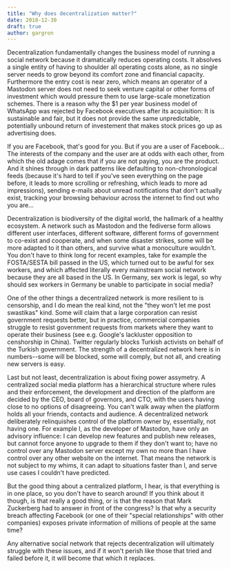 ```yaml
---
title: "Why does decentralization matter?"
date: 2018-12-30
draft: true
author: gargron
---
```


Decentralization fundamentally changes the business model of running a social network because it dramatically reduces operating costs. It absolves a single entity of having to shoulder all operating costs alone, as no single server needs to grow beyond its comfort zone and financial capacity. Furthermore the entry cost is near zero, which means an operator of a Mastodon server does not need to seek venture capital or other forms of investment which would pressure them to use large-scale monetization schemes. There is a reason why the $1 per year business model of WhatsApp was rejected by Facebook executives after its acquisition: It is sustainable and fair, but it does not provide the same unpredictable, potentially unbound return of investement that makes stock prices go up as advertising does.

If you are Facebook, that's good for you. But if you are a user of Facebook... The interests of the company and the user are at odds with each other, from which the old adage comes that if you are not paying, you are the product. And it shines through in dark patterns like defaulting to non-chronological feeds (because it's hard to tell if you've seen everything on the page before, it leads to more scrolling or refreshing, which leads to more ad impressions), sending e-mails about unread notifications that don't actually exist, tracking your browsing behaviour across the internet to find out who you are...

Decentralization is biodiversity of the digital world, the hallmark of a healthy ecosystem. A network such as Mastodon and the fediverse form allows different user interfaces, different software, different forms of government to co-exist and cooperate, and when some disaster strikes, some will be more adapted to it than others, and survive what a monoculture wouldn't. You don't have to think long for recent examples, take for example the FOSTA/SESTA bill passed in the US, which turned out to be awful for sex workers, and which affected literally every mainstream social network because they are all based in the US. In Germany, sex work is legal, so why should sex workers in Germany be unable to participate in social media?

One of the other things a decentralized network is more resilient to is censorship, and I do mean the real kind, not the "they won't let me post swastikas" kind. Some will claim that a large corporation can resist government requests better, but in practice, commercial companies struggle to resist government requests from markets where they want to operate their business (see e.g. Google's lackluster opposition to censhorship in China). Twitter regularly blocks Turkish activists on behalf of the Turkish government. The strength of a decentralized network here is in numbers--some will be blocked, some will comply, but not all, and creating new servers is easy.

Last but not least, decentralization is about fixing power assymetry. A centralized social media platform has a hierarchical structure where rules and their enforcement, the development and direction of the platform are decided by the CEO, board of governors, and CTO, with the users having close to no options of disagreeing. You can't walk away when the platform holds all your friends, contacts and audience. A decentralized network deliberately relinquishes control of the platform owner by, essentially, not having one. For example I, as the developer of Mastodon, have only an advisory influence: I can develop new features and publish new releases, but cannot force anyone to upgrade to them if they don't want to; have no control over any Mastodon server except my own no more than I have control over any other website on the internet. That means the network is not subject to my whims, it can adapt to situations faster than I, and serve use cases I couldn't have predicted.

But the good thing about a centralized platform, I hear, is that everything is in one place, so you don't have to search around! If you think about it though, is that really a good thing, or is that the reason that Mark Zuckerberg had to answer in front of the congress? Is that why a security breach affecting Facebook (or one of their "special relationships" with other companies) exposes private information of millions of people at the same time?

Any alternative social network that rejects decentralization will ultimately struggle with these issues, and if it won't perish like those that tried and failed before it, it will become that which it replaces.